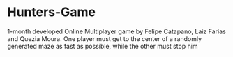 # Hunters-Game
1-month developed Online Multiplayer game by Felipe Catapano, Laiz Farias and Quezia Moura. One player must get to the center of a randomly generated maze as fast as possible, while the other must stop him
